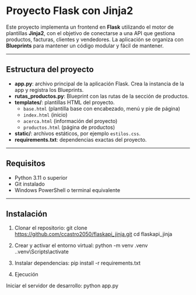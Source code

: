 # Proyecto Flask con Jinja2

Este proyecto implementa un frontend en **Flask** utilizando el motor de plantillas **Jinja2**, con el objetivo de conectarse a una API que gestiona productos, facturas, clientes y vendedores. La aplicación se organiza con **Blueprints** para mantener un código modular y fácil de mantener.

---

## Estructura del proyecto

- **app.py**: archivo principal de la aplicación Flask. Crea la instancia de la app y registra los Blueprints.  
- **rutas_productos.py**: Blueprint con las rutas de la sección de productos.  
- **templates/**: plantillas HTML del proyecto.  
  - `base.html` (plantilla base con encabezado, menú y pie de página)  
  - `index.html` (inicio)  
  - `acerca.html` (información del proyecto)  
  - `productos.html` (página de productos)  
- **static/**: archivos estáticos, por ejemplo `estilos.css`.  
- **requirements.txt**: dependencias exactas del proyecto.  

---

## Requisitos

- Python 3.11 o superior  
- Git instalado  
- Windows PowerShell o terminal equivalente  

---

## Instalación

1. Clonar el repositorio:
   git clone https://github.com/ccastro2050/flaskapi_jinja.git
   cd flaskapi_jinja

2. Crear y activar el entorno virtual:
python -m venv .venv
.\.venv\Scripts\activate

3. Instalar dependencias:
pip install -r requirements.txt

4. Ejecución

Iniciar el servidor de desarrollo:
python app.py